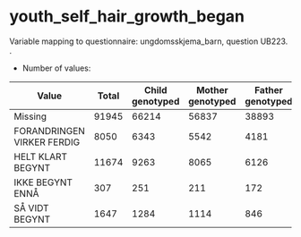 # youth_self_hair_growth_began
Variable mapping to questionnaire: ungdomsskjema_barn, question UB223.
.
- Number of values:

| Value | Total | Child genotyped | Mother genotyped | Father genotyped |
| ----- | ----- | --------------- | ---------------- | ---------------- |
| Missing | 91945 | 66214 | 56837 | 38893 |
| FORANDRINGEN VIRKER FERDIG | 8050 | 6343 | 5542 |4181 |
| HELT KLART BEGYNT | 11674 | 9263 | 8065 |6126 |
| IKKE BEGYNT ENNÅ | 307 | 251 | 211 |172 |
| SÅ VIDT BEGYNT | 1647 | 1284 | 1114 |846 |



